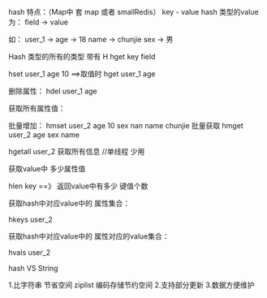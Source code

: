 hash  特点：（Map中 套 map  或者 smallRedis）
key - value  hash 类型的value 为： field   ->  value

如：
user_1  ->  age -> 18
            name -> chunjie
            sex -> 男

Hash 类型的所有的类型  带有  H
hget key field

hset user_1 age 10       ==>取值时   hget user_1 age

删除属性：
hdel user_1 age

获取所有属性值：

批量增加：
hmset user_2  age 10 sex nan name chunjie
批量获取
hmget user_2 age sex name

hgetall user_2  获取所有信息   //单线程  少用  

获取value中  多少属性值

hlen key  ==》  返回value中有多少 键值个数

获取hash中对应value中的  属性集合：

hkeys  user_2
 
获取hash中对应value中的  属性对应的value集合：

hvals  user_2



hash VS String

1.比字符串  节省空间  ziplist 编码存储节约空间
2.支持部分更新
3.数据方便维护

